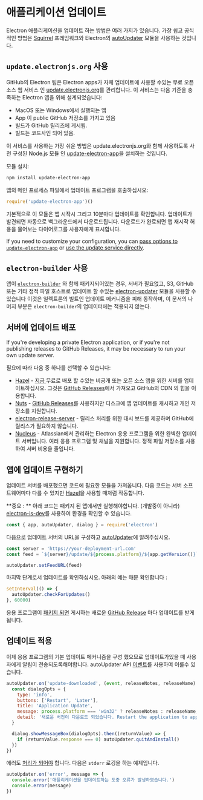 # 애플리케이션 업데이트

Electron 애플리케이션을 업데이트 하는 방법은 여러 가지가 있습니다. 가장 쉽고 공식적인 방법은 [Squirrel](https://github.com/Squirrel) 프레임워크와 Electron의 [autoUpdater](../api/auto-updater.md) 모듈을 사용하는 것입니다.

## `update.electronjs.org` 사용

GitHub의 Electron 팀은 Electron apps가 자체 업데이트에 사용할 수있는 무료 오픈 소스 웹 서비스 인 [update.electronjs.org](https://github.com/electron/update.electronjs.org)를 관리합니다. 이 서비스는 다음 기준을 충족하는 Electron 앱을 위해 설계되었습니다:

- MacOS 또는 Windows에서 실행되는 앱
- App 이 public GitHub 저장소를 가지고 있음
- 빌드가 GitHub 릴리즈에 게시됨.
- 빌드는 코드사인 되어 있음.

이 서비스를 사용하는 가장 쉬운 방법은 update.electronjs.org와 함께 사용하도록 사전 구성된 Node.js 모듈 인 [update-electron-app](https://github.com/electron/update-electron-app)을 설치하는 것입니다.

모듈 설치:

```sh
npm install update-electron-app
```

앱의 메인 프로세스 파일에서 업데이트 프로그램을 호출하십시오:

```js
require('update-electron-app')()
```

기본적으로 이 모듈은 앱 시작시 그리고 10분마다 업데이트를 확인합니다. 업데이트가 발견되면 자동으로 백그라운드에서 다운로드됩니다. 다운로드가 완료되면 앱 재시작 허용을 물어보는 다이어로그를 사용자에게 표시합니다.

If you need to customize your configuration, you can [pass options to `update-electron-app`](https://github.com/electron/update-electron-app) or [use the update service directly](https://github.com/electron/update.electronjs.org).

## `electron-builder` 사용

앱이 [`electron-builder`](https://github.com/electron-userland/electron-builder) 와 함께 패키지되어있는 경우, 서버가 필요없고, S3, GitHub 또는 기타 정적 파일 호스트로 업데이트 할 수있는 [electron-updater](https://www.electron.build/auto-update) 모듈을 사용할 수 있습니다 이것은 일렉트론의 빌트인 업데이트 메커니즘을 피해 동작하며, 이 문서의 나머지 부분은 `electron-builder`의 업데이터에는 적용되지 않는다.

## 서버에 업데이트 배포

If you're developing a private Electron application, or if you're not publishing releases to GitHub Releases, it may be necessary to run your own update server.

필요에 따라 다음 중 하나를 선택할 수 있습니다:

- [Hazel](https://github.com/zeit/hazel) - [지금 ](https://zeit.co/now) 무료로 배포 할 수있는 비공개 또는 오픈 소스 앱을 위한 서버를 업데이트하십시오. 그것은 [GitHub Releases](https://help.github.com/articles/creating-releases/)에서 가져오고 GitHub의 CDN 의 힘을 이용합니다.
- [Nuts](https://github.com/GitbookIO/nuts) - [ GitHub Releases](https://help.github.com/articles/creating-releases/)를 사용하지만 디스크에 앱 업데이트를 캐시하고 개인 저장소를 지원합니다.
- [electron-release-server](https://github.com/ArekSredzki/electron-release-server) - 릴리스 처리를 위한 대시 보드를 제공하며 GitHub에 릴리스가 필요하지 않습니다.
- [Nucleus](https://github.com/atlassian/nucleus) - Atlassian에서 관리하는 Electron 응용 프로그램을 위한 완벽한 업데이트 서버입니다. 여러 응용 프로그램 및 채널을 지원합니다. 정적 파일 저장소를 사용하여 서버 비용을 줄입니다.

## 앱에 업데이트 구현하기

업데이트 서버를 배포했으면 코드에 필요한 모듈을 가져옵니다. 다음 코드는 서버 소프트웨어마다 다를 수 있지만 [Hazel](https://github.com/zeit/hazel)을 사용할 때처럼 작동합니다.

**중요 : ** 아래 코드는 패키지 된 앱에서만 실행해야합니다. (개발중이 아니라) [electron-is-dev](https://github.com/sindresorhus/electron-is-dev)를 사용하여 환경을 확인할 수 있습니다.

```javascript
const { app, autoUpdater, dialog } = require('electron')
```

다음으로 업데이트 서버의 URL을 구성하고 [autoUpdater](../api/auto-updater.md)에 알려주십시오.

```javascript
const server = 'https://your-deployment-url.com'
const feed = `${server}/update/${process.platform}/${app.getVersion()}`

autoUpdater.setFeedURL(feed)
```

마지막 단계로서 업데이트를 확인하십시오. 아래의 예는 매분 확인합니다 :

```javascript
setInterval(() => {
  autoUpdater.checkForUpdates()
}, 60000)
```

응용 프로그램이 [패키지 되면](../tutorial/application-distribution.md) 게시하는 새로운 [GitHub Release](https://help.github.com/articles/creating-releases/) 마다 업데이트를 받게됩니다.

## 업데이트 적용

이제 응용 프로그램의 기본 업데이트 메커니즘을 구성 했으므로 업데이트가있을 때 사용자에게 알림이 전송되도록해야합니다. autoUpdater API [이벤트](../api/auto-updater.md#events)를 사용하여 이룰수 있습니다.

```javascript
autoUpdater.on('update-downloaded', (event, releaseNotes, releaseName) => {
  const dialogOpts = {
    type: 'info',
    buttons: ['Restart', 'Later'],
    title: 'Application Update',
    message: process.platform === 'win32' ? releaseNotes : releaseName,
    detail: '새로운 버전이 다운로드 되었습니다. Restart the application to apply the updates.'
  }

  dialog.showMessageBox(dialogOpts).then((returnValue) => {
    if (returnValue.response === 0) autoUpdater.quitAndInstall()
  })
})
```

에러도 [처리가 되어야](../api/auto-updater.md#event-error) 합니다. 다음은 `stderr` 로깅을 하는 예제입니다.

```javascript
autoUpdater.on('error', message => {
  console.error('애플리케이션을 업데이트하는 도중 오류가 발생하였습니다.')
  console.error(message)
})
```